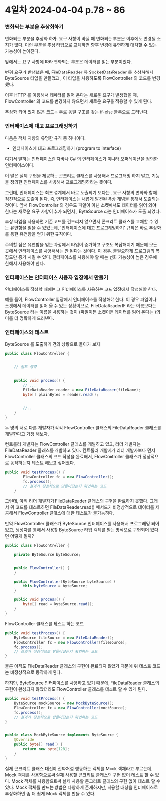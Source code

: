 # 4일차  2024-04-04  p.78 ~ 86

### 변화되는 부분을 추상화하기

변화되는 부분을 추상화 하자. 
요구 사항이 바뀔 때 변화되는 부분은 이후에도 변경될 소지가 많다. 
이런 부분을 추상 타입으로 교체하면 향후 변경에 유연하게 대처할 수 있는 가능성이 높아진다.

앞에서는 요구 사항에 따라 변화되는 부분은 데이터를 읽는 부분이었다. 

변경 요구가 발생했을 때, FileDataReader 와 SocketDataReader 를 추상화해서 ByteSource 타입을 만들었고 , 
이 타입을 사용하도록 FlowController 의 코드를 변경 했다.

이후 HTTP 를 이용해서 데이터를 읽어 온다는 새로운 요구가 발생했을 때, FlowController 의 코드를 변경하지 않으면서 새로운 요구를 적용할 수 있게 된다.


추상화 되어 있지 않은 코드는 주로 동일 구조를 갖는 if-else 블록으로 드러난다. 


### 인터페이스에 대고 프로그래밍하기 

다음은 객체 지향의 유명한 규칙 중 하나이다.

- 인터페이스에 대고 프로그래밍하기 (program to interface)

여기서 말하는 인터페이스란 자바나 C# 의 인터페이스가 아니라 오퍼레이션을 정의한 인터페이스이다. 

이 말은 실제 구현을 제공하는 콘크리트 클래스를 사용해서 프로그래밍 하지 말고, 기능을 정의한 인터페이스를 사용해서 프로그래밍하라는 뜻이다.

그런데, 인터페이스는 최초 설계에서 바로 도출되기 보다는 , 요구 사항의 변화와 함께 점진적으로 도출이 된다. 
즉, 인터페이스는 새롭게 발견된 추상 개념을 통해서 도출되는 것이다. 
앞서 FlowController 의 경우도 파일이 아닌 소켓에서도 데이터를 읽어 와야 한다는 새로운 요구 사항이 추가 되면서 , ByteSource 라는 인터페이스가
도출 되었다.

추상 타입을 사용하면 기존 코드를 건드리지 않으면서 콘크리트 클래스를 교체할 수 있는 유연함을 얻을 수 있었는데, 
'인터페이스에 대고 프로그래밍하기' 규칙은 바로 추상화를 통한 유연함을 얻기 위한 규칙이다.

주의할 점은 유연함을 얻는 과정에서 타입이 증가하고 구조도 복잡해지기 때문에 모든 곳에서 인터페이스를 사용해서는 안 된다는 것이다. 
이 경우, 불필요하게 프로그램의 복잡도만 증가 시킬 수 있다. 인터페이스를 사용해야 할 때는 변화 가능성이 높은 경우에 한해서 사용해야 한다.


### 인터페이스는 인터페이스 사용자 입장에서 만들기

인터페이스를 작성할 때에는 그 인터페이스를 사용하는 코드 입장에서 작성해야 한다.

예를 들어, FlowController 입장에서 인터페이스를 작성해야 한다. 
이 경우 파일이나 소켓에서 데이터를 읽어 올 수 있는 상황이므로, FileDataReaderIF 라는 이름보다는 ByteSource 라는 이름을 사용하는 것이
(파일이든 소켓이든 데이터를 읽어 온다는 )의미를 더 명확하게 드러낸다.

### 인터페이스와 테스트

ByteSource 를 도출하기 전의 상황으로 돌아가 보자

```java
public class FlowController {

 
    // 필드 생략
   

    public void process() {
        // ...
        FileDataReader reader = new FileDataReader(fileName);
        byte[] plainBytes = reader.read();

     
        //..
    }
}

```

두 명의 서로 다른 개발자가 각각 FlowController 클래스와 FileDataReader 클래스를 개발한다고 가정 해보자.

컨트롤러 개발자는 FlowController  클래스를 개발하고 있고, 리더 개발자는 FileDataReader 클래스를 개발하고 있다.
컨트롤러 개발자가 리더 개발자보다 먼저 FlowController 클래스의 코드 작성을 완료해서, FlowController 클래스가 정상적으로 동작하는지 
테스트 해보고 싶어졌다.

```java
public void testProcess() {
        FlowController fc = new FlowController();
        fc.process();
        // 결과가 정상적으로 만들어졌는지 확인하는 코드
    }
```

그런데, 아직 리더 개발자가 FileDataReader 클래스의 구현을 완료하지 못했다. 그래서 위 코드를 테스트하면 FileDataReader.read() 메서드가
비정상적으로 데이터를 제공해서 FlowController 클래스에 대한 테스트가 불가능하다. 


만약 FlowController 클래스가 ByteSource 인터페이스를 사용해서 프로그래밍 되어 있고, 생성자를 통해서 사용할 ByteSource  타입 객체를
받는 방식으로 구현되어 있다면 어떻게 될까?

```java
public class FlowController {

    private ByteSource byteSource;


    public FlowController() {
    }

    public FlowController(ByteSource byteSource) {
        this.byteSource = byteSource;
    }

    public void process() {
        byte[] read = byteSource.read();
    }
}

```


FlowController 클래스를 테스트 하는 코드

```java
public void testProcess() {
    ByteSource fileSource = new FileDataReader();
    FlowController fc = new FlowController(fileSource);
    fc.process();
    // 결과가 정상적으로 만들어졌는지 확인하는 코드
}
```

물론 아직도 FileDataReader 클래스의 구현이 완료되지 않았기 때문에 위 테스트 코드는 비정상적으로 동작하게 된다.

하지만, ByteSource 인터페이스를 사용하고 있기 때문에, FileDataReader 클래스의 구현이 완성되지 않았더라도 FlowController 클래스를 
테스트 할 수 있게 된다. 

```java
public void testProcess() {
    ByteSource mockSource = new MockByteSource();
    FlowController fc = new FlowController(mockSource);
    fc.process();
    // 결과가 정상적으로 만들어졌는지 확인하는 코드
}
    
```


```java
public class MockByteSource implements ByteSource {
    @Override
    public byte[] read() {
        return new byte[128];
    }
}

```

실제 콘크리트 클래스 대신에 진짜처럼 행동하는 객체를 Mock 객체라고 부르는데, Mock 객체를 사용함으로써 실제 사용할 콘크리트 클래스의
구현 없이 테스트 할 수 있다.  Mock 객체를 사용함으로써 실제 사용할 콘크리트 클래스의 구현 없이 테스트 할 수 있다.
Mock 객체를 만드는 방법은 다양하게 존재하지만, 사용할 대상을 인터페이스로 추상화하면 좀 더 쉽게 Mock 객체를 만들 수 있다.